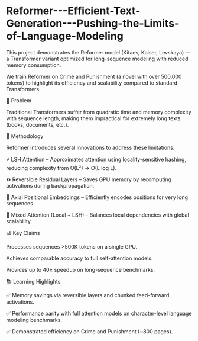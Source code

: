 # Reformer---Efficient-Text-Generation---Pushing-the-Limits-of-Language-Modeling

This project demonstrates the Reformer model (Kitaev, Kaiser, Levskaya) — a Transformer variant optimized for long-sequence modeling with reduced memory consumption.

We train Reformer on Crime and Punishment (a novel with over 500,000 tokens) to highlight its efficiency and scalability compared to standard Transformers.

📌 Problem

Traditional Transformers suffer from quadratic time and memory complexity with sequence length, making them impractical for extremely long texts (books, documents, etc.).

🚀 Methodology

Reformer introduces several innovations to address these limitations:

⚡ LSH Attention – Approximates attention using locality-sensitive hashing, reducing complexity from O(L²) → O(L log L).

♻ Reversible Residual Layers – Saves GPU memory by recomputing activations during backpropagation.

🧩 Axial Positional Embeddings – Efficiently encodes positions for very long sequences.

🔄 Mixed Attention (Local + LSH) – Balances local dependencies with global scalability.

📊 Key Claims

Processes sequences >500K tokens on a single GPU.

Achieves comparable accuracy to full self-attention models.

Provides up to 40× speedup on long-sequence benchmarks.

📚 Learning Highlights

✅ Memory savings via reversible layers and chunked feed-forward activations.

✅ Performance parity with full attention models on character-level language modeling benchmarks.

✅ Demonstrated efficiency on Crime and Punishment (~800 pages).
